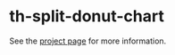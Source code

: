 th-split-donut-chart
================

See the [project page](http://thelmanews.github.io/thelma-component-demo/) for more information.
